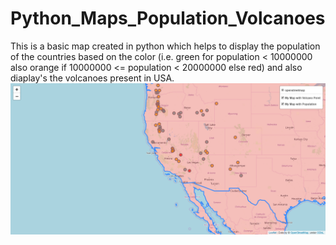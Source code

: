 # Python_Maps_Population_Volcanoes
This is a basic map created in python which helps to display the population of the countries based on the color (i.e. green for population &lt; 10000000 also orange if 10000000 &lt;= population &lt; 20000000 else red) and also diaplay's the volcanoes present in USA.
![](https://raw.githubusercontent.com/HusainKagalwala07/Maps_Population_Volcanoes/master/screencapture-file-C-Users-hussa-Desktop-WebMap-Map1-html-2020-02-19-21_15_05.png)
